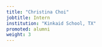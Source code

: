 ```yaml
---
title: "Christina Choi"
jobtitle: Intern
institution: "Kinkaid School, TX"
promoted: alumni
weight: 3
---
```


